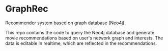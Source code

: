 # GraphRec
Recommender system based on graph database (Neo4j).

This repo contains the code to query the Neo4j database and generate movie recommendations based on user's network graph and interests. The data is editable in realtime, which are reflected in the recommendations.
